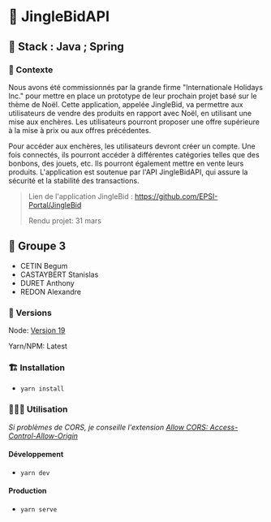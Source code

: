 # 🤖 JingleBidAPI

## 🧱 Stack : Java ; Spring

### 🌲 Contexte

Nous avons été commissionnés par la grande firme "Internationale Holidays Inc." pour mettre en place un prototype de leur prochain projet basé sur le thème de Noël. Cette application, appelée JingleBid, va permettre aux utilisateurs de vendre des produits en rapport avec Noël, en utilisant une mise aux enchères. Les utilisateurs pourront proposer une offre supérieure à la mise à prix ou aux offres précédentes.

Pour accéder aux enchères, les utilisateurs devront créer un compte. Une fois connectés, ils pourront accéder à différentes catégories telles que des bonbons, des jouets, etc. Ils pourront également mettre en vente leurs produits. L'application est soutenue par l'API JingleBidAPI, qui assure la sécurité et la stabilité des transactions.

> Lien de l'application JingleBid : https://github.com/EPSI-Portal/JingleBid
>
> Rendu projet: 31 mars

## 👥 Groupe 3

- CETIN Begum
- CASTAYBERT Stanislas
- DURET Anthony
- REDON Alexandre

### 🧩 Versions

Node: [Version 19](https://nodejs.org/en)

Yarn/NPM: Latest

### 🏗️ Installation

- ``yarn install``

### 👨🏽‍💻 Utilisation

*Si problèmes de CORS, je conseille l'extension [Allow CORS: Access-Control-Allow-Origin](https://chrome.google.com/webstore/detail/allow-cors-access-control/lhobafahddgcelffkeicbaginigeejlf)*

#### Développement

- ``yarn dev``

#### Production

- ``yarn serve``

